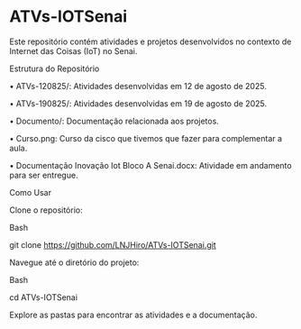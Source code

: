 # ATVs-IOTSenai

Este repositório contém atividades e projetos desenvolvidos no contexto de Internet das Coisas (IoT) no Senai.

Estrutura do Repositório

•
ATVs-120825/: Atividades desenvolvidas em 12 de agosto de 2025.

•
ATVs-190825/: Atividades desenvolvidas em 19 de agosto de 2025.

•
Documento/: Documentação relacionada aos projetos.

•
Curso.png: Curso da cisco que tivemos que fazer para complementar a aula.

•
Documentação Inovação Iot Bloco A Senai.docx: Atividade em andamento para ser entregue.

Como Usar

Clone o repositório:

Bash


git clone https://github.com/LNJHiro/ATVs-IOTSenai.git


Navegue até o diretório do projeto:

Bash


cd ATVs-IOTSenai


Explore as pastas para encontrar as atividades e a documentação.

